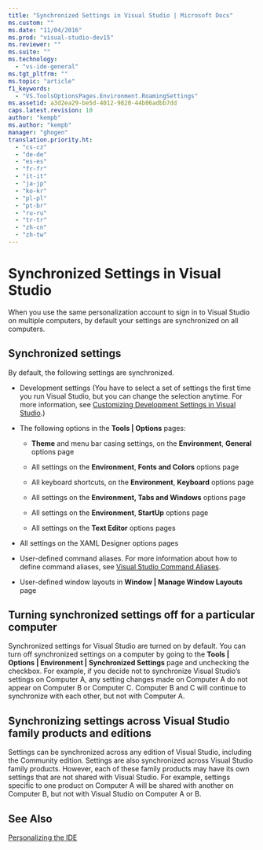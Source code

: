 ```yaml
---
title: "Synchronized Settings in Visual Studio | Microsoft Docs"
ms.custom: ""
ms.date: "11/04/2016"
ms.prod: "visual-studio-dev15"
ms.reviewer: ""
ms.suite: ""
ms.technology:
  - "vs-ide-general"
ms.tgt_pltfrm: ""
ms.topic: "article"
f1_keywords:
  - "VS.ToolsOptionsPages.Environment.RoamingSettings"
ms.assetid: a3d2ea29-be5d-4012-9820-44b06adbb7dd
caps.latest.revision: 10
author: "kempb"
ms.author: "kempb"
manager: "ghogen"
translation.priority.ht:
  - "cs-cz"
  - "de-de"
  - "es-es"
  - "fr-fr"
  - "it-it"
  - "ja-jp"
  - "ko-kr"
  - "pl-pl"
  - "pt-br"
  - "ru-ru"
  - "tr-tr"
  - "zh-cn"
  - "zh-tw"
---
```

# Synchronized Settings in Visual Studio
When you use the same personalization account to sign in to Visual Studio on multiple computers, by default your settings are synchronized on all computers.  

## Synchronized settings  
 By default, the following settings are synchronized.  

-   Development settings (You have to select a set of settings the first time you run Visual Studio, but you can change the selection anytime. For more information, see [Customizing Development Settings in Visual Studio](http://msdn.microsoft.com/en-us/22c4debb-4e31-47a8-8f19-16f328d7dcd3).)  

-   The following options in the **Tools &#124; Options** pages:  

    -   **Theme** and menu bar casing settings, on the **Environment**, **General** options page  

    -   All settings on the **Environment**, **Fonts and Colors** options page  

    -   All keyboard shortcuts, on the **Environment**, **Keyboard** options page  

    -   All settings on the **Environment, Tabs and Windows** options page  

    -   All settings on the **Environment**, **StartUp** options page  

    -   All settings on the **Text Editor** options pages  

-   All settings on the XAML Designer options pages  

-   User-defined command aliases. For more information about how to define command aliases, see [Visual Studio Command Aliases](../ide/reference/visual-studio-command-aliases.md).  

-   User-defined window layouts in **Window &#124; Manage Window Layouts** page  

## Turning synchronized settings off for a particular computer  
 Synchronized settings for Visual Studio are turned on by default. You can turn off synchronized settings on a computer by going to the **Tools &#124; Options &#124; Environment &#124; Synchronized Settings** page and unchecking the checkbox.  For example, if you decide not to synchronize Visual Studio’s settings on Computer A, any setting changes made on Computer A do not appear on Computer B or Computer C. Computer B and C will continue to synchronize with each other, but not with Computer A.  

## Synchronizing settings across Visual Studio family products and editions  
 Settings can be synchronized across any edition of Visual Studio, including the Community edition. Settings are also synchronized across Visual Studio family products. However, each of these family products may have its own settings that are not shared with Visual Studio. For example, settings specific to one product on Computer A will be shared with another on Computer B, but not with Visual Studio on Computer A or B.  

## See Also  
 [Personalizing the  IDE](../ide/personalizing-the-visual-studio-ide.md)

